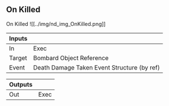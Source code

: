## On Killed
On Killed
![[../img/nd_img_OnKilled.png]]

|Inputs||
|--|--|
| In | Exec |
| Target | Bombard Object Reference |
| Event | Death Damage Taken Event Structure (by ref) |

|Outputs||
|--|--|
| Out | Exec |
